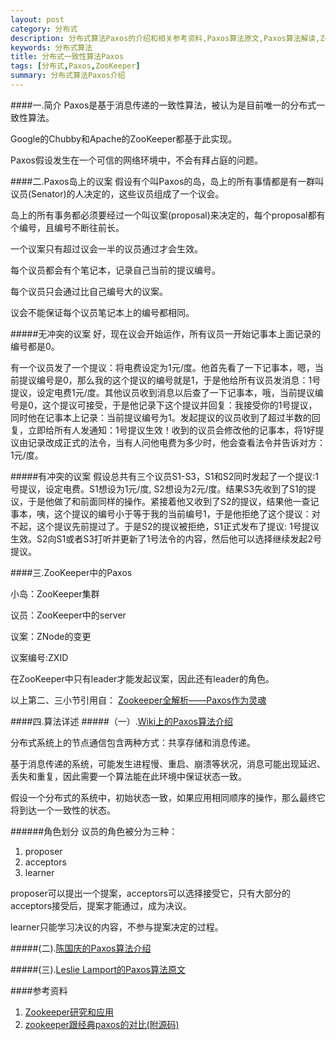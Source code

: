 ```yaml
---
layout: post
category: 分布式
description: 分布式算法Paxos的介绍和相关参考资料,Paxos算法原文,Paxos算法解读,ZooKeeper的灵魂Paxos
keywords: 分布式算法
title: 分布式一致性算法Paxos
tags: [分布式,Paxos,ZooKeeper]
summary: 分布式算法Paxos介绍
---
```



####一.简介
Paxos是基于消息传递的一致性算法，被认为是目前唯一的分布式一致性算法。

Google的Chubby和Apache的ZooKeeper都基于此实现。

Paxos假设发生在一个可信的网络环境中，不会有拜占庭的问题。

####二.Paxos岛上的议案
假设有个叫Paxos的岛，岛上的所有事情都是有一群叫议员(Senator)的人决定的，这些议员组成了一个议会。

岛上的所有事务都必须要经过一个叫议案(proposal)来决定的，每个proposal都有个编号，且编号不断往前长。

一个议案只有超过议会一半的议员通过才会生效。

每个议员都会有个笔记本，记录自己当前的提议编号。

每个议员只会通过比自己编号大的议案。

议会不能保证每个议员笔记本上的编号都相同。

#####无冲突的议案
好，现在议会开始运作，所有议员一开始记事本上面记录的编号都是0。

有一个议员发了一个提议：将电费设定为1元/度。他首先看了一下记事本，嗯，当前提议编号是0，那么我的这个提议的编号就是1，于是他给所有议员发消息：1号提议，设定电费1元/度。其他议员收到消息以后查了一下记事本，哦，当前提议编号是0，这个提议可接受，于是他记录下这个提议并回复：我接受你的1号提议，同时他在记事本上记录：当前提议编号为1。发起提议的议员收到了超过半数的回复，立即给所有人发通知：1号提议生效！收到的议员会修改他的记事本，将1好提议由记录改成正式的法令，当有人问他电费为多少时，他会查看法令并告诉对方：1元/度。

#####有冲突的议案
假设总共有三个议员S1-S3，S1和S2同时发起了一个提议:1号提议，设定电费。S1想设为1元/度, S2想设为2元/度。结果S3先收到了S1的提议，于是他做了和前面同样的操作。紧接着他又收到了S2的提议，结果他一查记事本，咦，这个提议的编号小于等于我的当前编号1，于是他拒绝了这个提议：对不起，这个提议先前提过了。于是S2的提议被拒绝，S1正式发布了提议: 1号提议生效。S2向S1或者S3打听并更新了1号法令的内容，然后他可以选择继续发起2号提议。

####三.ZooKeeper中的Paxos

小岛：ZooKeeper集群

议员：ZooKeeper中的server

议案：ZNode的变更

议案编号:ZXID

在ZooKeeper中只有leader才能发起议案，因此还有leader的角色。

以上第二、三小节引用自：
[Zookeeper全解析——Paxos作为灵魂](http://blog.csdn.net/cxhzqhzq/article/details/6568040)

####四.算法详述
#####（一）.[Wiki上的Paxos算法介绍](http://zh.wikipedia.org/zh-cn/Paxos%E7%AE%97%E6%B3%95)

分布式系统上的节点通信包含两种方式：共享存储和消息传递。

基于消息传递的系统，可能发生进程慢、重启、崩溃等状况，消息可能出现延迟、丢失和重复，因此需要一个算法能在此环境中保证状态一致。

假设一个分布式的系统中，初始状态一致，如果应用相同顺序的操作，那么最终它将到达一个一致性的状态。

######角色划分
议员的角色被分为三种：

1.	proposer
2.	acceptors
3.	learner

proposer可以提出一个提案，acceptors可以选择接受它，只有大部分的acceptors接受后，提案才能通过，成为决议。

learner只能学习决议的内容，不参与提案决定的过程。

#####(二).[陈国庆的Paxos算法介绍](http://blog.csdn.net/chen77716/article/details/6166675)

#####(三).[Leslie Lamport的Paxos算法原文](http://research.microsoft.com/en-us/um/people/lamport/pubs/paxos-simple.pdf)


####参考资料

1.	[Zookeeper研究和应用](http://www.searchtb.com/2011/01/zookeeper-research.html)
2.	[zookeeper跟经典paxos的对比(附源码)](http://blog.chinaunix.net/uid-26726125-id-4038581.html)